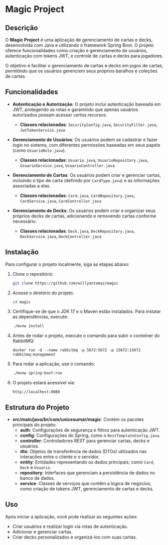 
# Magic Project

## Descrição
O **Magic Project** é uma aplicação de gerenciamento de cartas e decks, desenvolvida com Java e utilizando o framework Spring Boot. O projeto oferece funcionalidades como criação e gerenciamento de usuários, autenticação com tokens JWT, e controle de cartas e decks para jogadores.

O objetivo é facilitar o gerenciamento de cartas e decks em jogos de cartas, permitindo que os usuários gerenciem seus próprios baralhos e coleções de cartas.

## Funcionalidades
- **Autenticação e Autorização**: O projeto inclui autenticação baseada em JWT, protegendo as rotas e garantindo que apenas usuários autorizados possam acessar certos recursos.
  - **Classes relacionadas**: `SecurityConfig.java`, `SecurityFilter.java`, `JwtTokenService.java`
  
- **Gerenciamento de Usuários**: Os usuários podem se cadastrar e fazer login no sistema, com diferentes permissões baseadas em seus papéis (como `UsuarioRole.java`).
  - **Classes relacionadas**: `Usuario.java`, `UsuarioRepository.java`, `UsuarioService.java`, `UsuarioController.java`

- **Gerenciamento de Cartas**: Os usuários podem criar e gerenciar cartas, incluindo o tipo de carta (definido por `CardType.java`) e as informações associadas a elas.
  - **Classes relacionadas**: `Card.java`, `CardRepository.java`, `CardService.java`, `CardController.java`
  
- **Gerenciamento de Decks**: Os usuários podem criar e organizar seus próprios decks de cartas, adicionando e removendo cartas conforme necessário.
  - **Classes relacionadas**: `Deck.java`, `DeckRepository.java`, `DeckService.java`, `DeckController.java`
  
## Instalação
Para configurar o projeto localmente, siga as etapas abaixo:

1. Clone o repositório:
   ```bash
   git clone https://github.com/willyantomaz/magic
   ```

2. Acesse o diretório do projeto:
   ```bash
   cd magic
   ```

3. Certifique-se de que o JDK 17 e o Maven estão instalados. Para instalar as dependências, execute:
   ```bash
   ./mvnw install
   ```

4. Antes de rodar o projeto, execute o comando para subir o conteiner do RabbitMQ:
   ```
   docker run -d --name rabbitmq -p 5672:5672 -p 15672:15672 rabbitmq:management
   ```

5. Para rodar a aplicação, use o comando:
   ```bash
   ./mvnw spring-boot:run
   ```

6. O projeto estará acessível via:
   ```
   http://localhost:8080
   ```

## Estrutura do Projeto
- **src/main/java/br/com/unicesumar/magic**: Contém os pacotes principais do projeto:
  - **auth**: Configurações de segurança e filtros para autenticação JWT.
  - **config**: Configurações do Spring, como o `RestTemplateConfig.java`.
  - **controller**: Controladores REST para gerenciar cartas, decks e usuários.
  - **dto**: Objetos de transferência de dados (DTOs) utilizados nas interações entre o cliente e o servidor.
  - **entity**: Entidades representando os dados principais, como `Card`, `Deck` e `Usuario`.
  - **repository**: Interfaces que gerenciam a persistência de dados no banco de dados.
  - **service**: Classes de serviços que contêm a lógica de negócios, como criação de tokens JWT, gerenciamento de cartas e decks.

## Uso
Após iniciar a aplicação, você pode realizar as seguintes ações:
- Criar usuários e realizar login via rotas de autenticação.
- Adicionar e gerenciar cartas.
- Criar decks personalizados e organizá-los com suas cartas.
